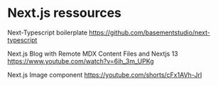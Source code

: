 # Next.js ressources

Next-Typescript boilerplate https://github.com/basementstudio/next-typescript

Next.js Blog with Remote MDX Content Files and Nextjs 13 https://www.youtube.com/watch?v=6ih_3m_UPKg

Next.js Image component https://youtube.com/shorts/cFx1AVh-JrI